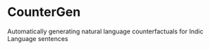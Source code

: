 # CounterGen
Automatically generating natural language counterfactuals for Indic Language sentences
